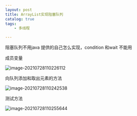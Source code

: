 ```yaml
---
layout: post
title: ArrayList实现阻塞队列
catalog: true
tags:
    - 多线程

---
```




阻塞队列不用java 提供的自己怎么实现，condition 和wait 不能用

成员变量

![image-20210728110226112](https://gitee.com/chrisxyq/picgo/raw/master/https://gitee.com/chrisxyq/image-20210728110226112.png)

向队列添加和取出元素的方法

![image-20210728110242538](https://gitee.com/chrisxyq/picgo/raw/master/https://gitee.com/chrisxyq/image-20210728110242538.png)

测试方法

![image-20210728110255644](https://gitee.com/chrisxyq/picgo/raw/master/https://gitee.com/chrisxyq/image-20210728110255644.png)